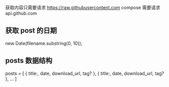 获取内容只需要请求 https://raw.githubusercontent.com
compose 需要请求 api.github.com

## 获取 post 的日期

new Date(filename.substring(0, 10));

## posts 数据结构

posts = [
  {
    title:,
    date,
    download_url,
    tag?
  },
  {
    title:,
    date,
    download_url,
    tag?
  },
  ...
]
